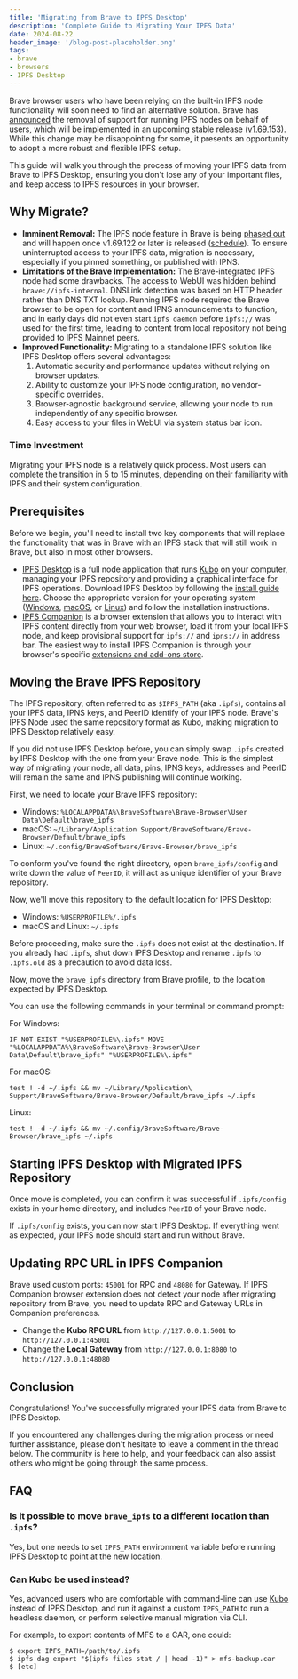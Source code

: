 ```yaml
---
title: 'Migrating from Brave to IPFS Desktop'
description: 'Complete Guide to Migrating Your IPFS Data'
date: 2024-08-22
header_image: '/blog-post-placeholder.png'
tags:
- brave
- browsers
- IPFS Desktop
---
```



Brave browser users who have been relying on the built-in IPFS node functionality will soon need to find an alternative solution. Brave has [announced](https://github.com/brave/brave-browser/issues/37735) the removal of support for running IPFS nodes on behalf of users, which will be implemented in an upcoming stable release ([v1.69.153](https://github.com/brave/brave-browser/blob/56f6418ac301a4b015c1188786f6f4497b6ac393/CHANGELOG_DESKTOP.md#169153)). While this change may be disappointing for some, it presents an opportunity to adopt a more robust and flexible IPFS setup.

This guide will walk you through the process of moving your IPFS data from Brave to IPFS Desktop, ensuring you don't lose any of your important files, and keep access to IPFS resources in your browser.

## Why Migrate?

- **Imminent Removal:** The IPFS node feature in Brave is being [phased out](https://github.com/brave/brave-browser/issues/37735#issuecomment-2247764368) and will happen once v1.69.122 or later is released ([schedule](https://github.com/brave/brave-browser/wiki/Brave-Release-Schedule#release-channel-dates)). To ensure uninterrupted access to your IPFS data, migration is necessary, especially if you pinned something, or published with IPNS.
- **Limitations of the Brave Implementation:** The Brave-integrated IPFS node had some drawbacks. The access to WebUI was hidden behind `brave://ipfs-internal`. DNSLink detection was based on HTTP header rather than DNS TXT lookup. Running IPFS node required the Brave browser to be open for content and IPNS announcements to function, and in early days did not even start `ipfs daemon` before `ipfs://` was used for the first time, leading to content from local repository not being provided to IPFS Mainnet peers.
- **Improved Functionality:** Migrating to a standalone IPFS solution like IPFS Desktop offers several advantages: 
  1. Automatic security and performance updates without relying on browser updates.
  2. Ability to customize your IPFS node configuration, no vendor-specific overrides.
  3. Browser-agnostic background service, allowing your node to run independently of any specific browser.
  4. Easy access to your files in WebUI via system status bar icon.

### Time Investment

Migrating your IPFS node is a relatively quick process. Most users can complete the transition in 5 to 15 minutes, depending on their familiarity with IPFS and their system configuration.

## Prerequisites

Before we begin, you'll need to install two key components that will replace the functionality that was in Brave with an IPFS stack that will still work in Brave, but also in most other browsers.

- [IPFS Desktop](https://docs.ipfs.tech/install/ipfs-desktop/) is a full node application that runs [Kubo](https://github.com/ipfs/kubo/) on your computer, managing your IPFS repository and providing a graphical interface for IPFS operations. Download IPFS Desktop by following the [install guide here](https://docs.ipfs.tech/install/ipfs-desktop/#install-instructions). Choose the appropriate version for your operating system ([Windows](https://docs.ipfs.tech/install/ipfs-desktop/#windows), [macOS](https://docs.ipfs.tech/install/ipfs-desktop/#macos), or [Linux](https://docs.ipfs.tech/install/ipfs-desktop/#ubuntu)) and follow the installation instructions.
- [IPFS Companion](https://docs.ipfs.tech/install/ipfs-companion/) is a browser extension that allows you to interact with IPFS content directly from your web browser, load it from your local IPFS node, and keep provisional support for `ipfs://` and `ipns://` in address bar. The easiest way to install IPFS Companion is through your browser's specific [extensions and add-ons store](https://docs.ipfs.tech/install/ipfs-companion/#install).

## Moving the Brave IPFS Repository

The IPFS repository, often referred to as `$IPFS_PATH` (aka `.ipfs`), contains all your IPFS data, IPNS keys, and PeerID identify of your IPFS node. Brave's IPFS Node used the same repository format as Kubo, making migration to IPFS Desktop relatively easy.

If you did not use IPFS Desktop before, you can simply swap `.ipfs` created by IPFS Desktop with the one from your Brave node. This is the simplest way of migrating your node, all data, pins, IPNS keys, addresses and PeerID will remain the same and IPNS publishing will continue working.

First, we need to locate your Brave IPFS repository:

<!-- TODO: confirm these paths are valid -->
- Windows: `%LOCALAPPDATA%\BraveSoftware\Brave-Browser\User Data\Default\brave_ipfs`
- macOS: `~/Library/Application Support/BraveSoftware/Brave-Browser/Default/brave_ipfs`
- Linux: `~/.config/BraveSoftware/Brave-Browser/brave_ipfs`

To conform you've found the right directory, open `brave_ipfs/config` and write down the value of `PeerID`, it will act as unique identifier of your Brave repository.

Now, we'll move this repository to the default location for IPFS Desktop:

- Windows: `%USERPROFILE%/.ipfs`
- macOS and Linux: `~/.ipfs`

Before proceeding, make sure the `.ipfs` does not exist at the destination. If you already had `.ipfs`, shut down IPFS Desktop and rename `.ipfs` to `.ipfs.old` as a precaution to avoid data loss.

Now, move the `brave_ipfs` directory from Brave profile, to the location expected by IPFS Desktop.

You can use the following commands in your terminal or command prompt:

For Windows:

```
IF NOT EXIST "%USERPROFILE%\.ipfs" MOVE "%LOCALAPPDATA%\BraveSoftware\Brave-Browser\User Data\Default\brave_ipfs" "%USERPROFILE%\.ipfs"
```

For macOS:
```
test ! -d ~/.ipfs && mv ~/Library/Application\ Support/BraveSoftware/Brave-Browser/Default/brave_ipfs ~/.ipfs
```

Linux:
```
test ! -d ~/.ipfs && mv ~/.config/BraveSoftware/Brave-Browser/brave_ipfs ~/.ipfs
```

## Starting IPFS Desktop with Migrated IPFS Repository

Once move is completed, you can confirm it was successful if `.ipfs/config` exists in your home directory, and includes `PeerID` of your Brave node.

If `.ipfs/config` exists, you can now start IPFS Desktop. If everything went as expected, your IPFS node should start and run without Brave.

## Updating RPC URL in IPFS Companion

Brave used custom ports: `45001` for RPC and `48080` for Gateway. If IPFS Companion browser extension does not detect your node after migrating repository from Brave, you need to update RPC and Gateway URLs in Companion preferences.

- Change the **Kubo RPC URL** from `http://127.0.0.1:5001` to `http://127.0.0.1:45001`
- Change the **Local Gateway** from `http://127.0.0.1:8080` to `http://127.0.0.1:48080`

## Conclusion

Congratulations! You've successfully migrated your IPFS data from Brave to IPFS Desktop.

If you encountered any challenges during the migration process or need further assistance, please don't hesitate to leave a comment in the thread below. The community is here to help, and your feedback can also assist others who might be going through the same process.

## FAQ

### Is it possible to move `brave_ipfs` to a different location than `.ipfs`?

Yes, but one needs to set `IPFS_PATH` environment variable before running IPFS Desktop to point at the new location.

### Can Kubo be used instead?

Yes, advanced users who are comfortable with command-line can use [Kubo](https://docs.ipfs.tech/install/command-line/) instead of IPFS Desktop, and run it against a custom `IPFS_PATH` to run a headless daemon, or perform selective manual migration via CLI.

For example, to export contents of MFS to a CAR, one could:
```
$ export IPFS_PATH=/path/to/.ipfs
$ ipfs dag export "$(ipfs files stat / | head -1)" > mfs-backup.car
$ [etc]
```
